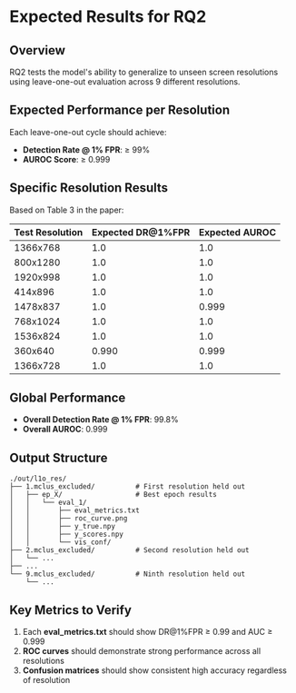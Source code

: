 # Expected Results for RQ2

## Overview

RQ2 tests the model's ability to generalize to unseen screen resolutions using leave-one-out evaluation across 9 different resolutions.

## Expected Performance per Resolution

Each leave-one-out cycle should achieve:

- **Detection Rate @ 1% FPR**: ≥ 99%
- **AUROC Score**: ≥ 0.999

## Specific Resolution Results

Based on Table 3 in the paper:

| Test Resolution | Expected DR@1%FPR | Expected AUROC |
| --------------- | ----------------- | -------------- |
| 1366x768        | 1.0               | 1.0            |
| 800x1280        | 1.0               | 1.0            |
| 1920x998        | 1.0               | 1.0            |
| 414x896         | 1.0               | 1.0            |
| 1478x837        | 1.0               | 0.999          |
| 768x1024        | 1.0               | 1.0            |
| 1536x824        | 1.0               | 1.0            |
| 360x640         | 0.990             | 0.999          |
| 1366x728        | 1.0               | 1.0            |

## Global Performance

- **Overall Detection Rate @ 1% FPR**: 99.8%
- **Overall AUROC**: 0.999

## Output Structure

```
./out/l1o_res/
├── 1.mclus_excluded/          # First resolution held out
│   ├── ep_X/                  # Best epoch results
│   │   └── eval_1/
│   │       ├── eval_metrics.txt
│   │       ├── roc_curve.png
│   │       ├── y_true.npy
│   │       ├── y_scores.npy
│   │       └── vis_conf/
├── 2.mclus_excluded/          # Second resolution held out
│   └── ...
├── ...
└── 9.mclus_excluded/          # Ninth resolution held out
    └── ...
```

## Key Metrics to Verify

1. Each **eval_metrics.txt** should show DR@1%FPR ≥ 0.99 and AUC ≥ 0.999
2. **ROC curves** should demonstrate strong performance across all resolutions
3. **Confusion matrices** should show consistent high accuracy regardless of resolution
